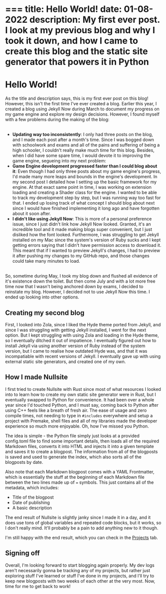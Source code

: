 ===
title: Hello World!
date: 01-08-2022
description: My first ever post. I look at my previous blog and why I took it down, and how I came to create this blog and the static site generator that powers it in Python
===
# Hello World!
As the title and description says, this is my first ever post on this blog! However, this isn't the first time I've ever created a blog. Earlier this year, I created a blog using Jekyll Now during March to document my progress on my game engine and explore my design decisions. However, I found myself with a few problems during the making of the blog:
<br>
<br>

- **Updating way too inconsistently**: I only had three posts on the blog, and I made each post after a month's time. Since I was bogged down with schoolwork and exams and all of the pains and suffering of being a high schooler, I couldn't really make much time for this blog. Besides, when I did have some spare time, I would devote it to improving the game engine, segueing into my next problem:
- **Game Engine development progressed faster than I could blog about it**: Even though I had only three posts about my game engine's progress, I'd made many more leaps and bounds in the engine's development. In my second post I detailed how I setting up the basic framework for my engine. At that exact same point in time, I was working on extension loading and creating a Shader class for the engine.
I wanted to be able to track my development step by step, but I was running way too fast for that. I ended up losing track of what concept I should blog about next since I would have finished implementing it long ago and have forgotten about it soon after.
- **I didn't like using Jekyll Now**: This is more of a personal preference issue, since I just didn't link how Jekyll Now looked. Granted, it's an incredible tool and it made making blogs super convenient, but I just disliked how the font looked. Furthermore, I was struggling to get Jekyll installed on my Mac since the system's version of Ruby sucks and I kept getting errors saying that I didn't have permission access to download it. This meant that if I wanted to preview Jekyll's changes, I had to preview it after pushing my changes to my GitHub repo, and those changes could take many minutes to load.

<br>
So, sometime during May, I took my blog down and flushed all evidence of it's existence down the toilet. But then come July and with a lot more free time now that I wasn't being anchored down by exams, I decided to reinstate my blog. However, I decided not to use Jekyll Now this time. I ended up looking into other options.

## Creating my second blog
First, I looked into Zola, since I liked the Hyde theme ported from Jekyll, and since I was struggling with getting Jekyll installed, I went for the next option. But I kept struggling with using Zola and loading in the Hyde theme, so I eventually ditched it out of impatience. I eventually figured out how to install Jekyll via using another version of Ruby instead of the system version, but I came to realise how outdated Hyde was, and that it was incompatiable with recent versions of Jekyll. I eventually gave up with using external static site generators, and created one of my own.

## How I made Nullsite
I first tried to create Nullsite with Rust since most of what resources I looked into to learn how to create my own static site generator were in Rust, but I eventually swapped to Python for convenience. It had been over a whole year since I'd touched Python, and I must say, coming back to Python after using C++ feels like a breath of fresh air. The ease of usage and zero compile times, not needing to type in `#includes` everywhere and setup a project with Premake, shell files and all of my libraries made the developer experience so much more enjoyable. Oh, how I've missed you Python.

The idea is simple - the Python file simply just looks at a provided config.toml file to find some important details, then loads all of the required Markdown files, converts it into HTML and injects it into a given template and saves it to create a blogpost. The information from all of the blogposts is saved and used to generate the index, which also sorts all of the blogposts by date.

Also note that each Markdown blogpost comes with a YAML Frontmatter, which is essentially the stuff at the beginning of each Markdown file between the two lines made up of `=` symbols. This just contains all of the metadata, which includes:

- Title of the blogpost
- Date of publishing
- A basic description

The end result of Nullsite is slightly janky since I made it in a day, and it does use tons of global variables and repeated code blocks, but it works, so I don't really mind. It'll probably be a pain to add anything new to it though.

I'm still happy with the end result, which you can check in the [Projects](/) tab.

## Signing off
Overall, I'm looking forward to start blogging again properly. My dev logs aren't necessarily gonna be tracking any of my projects, but rather just exploring stuff I've learned or stuff I've done in my projects, and I'll try to keep new blogposts with two weeks of each other at the very most. Now, time for me to get back to work!